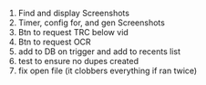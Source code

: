 1.  Find and display Screenshots
2.  Timer, config for, and gen Screenshots
3.  Btn to request TRC below vid
4.  Btn to request OCR
5.  add to DB on trigger and add to recents list
6.  test to ensure no dupes created
7.  fix open file (it clobbers everything if ran twice)
